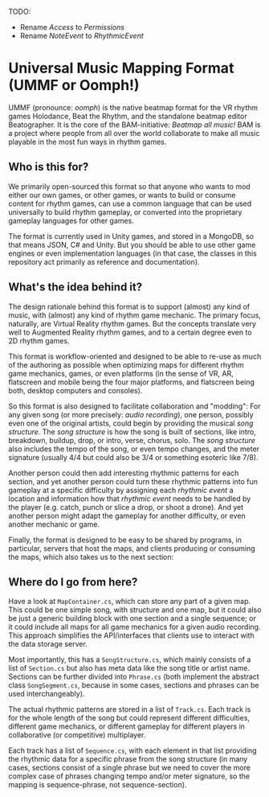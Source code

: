 TODO:

- Rename _Access_ to _Permissions_
- Rename _NoteEvent_ to _RhythmicEvent_

# Universal Music Mapping Format (UMMF or Oomph!)

UMMF (pronounce: _oomph_) is the native beatmap format for the 
VR rhythm games Holodance, Beat the Rhythm, and the standalone 
beatmap editor Beatographer. It is the core of the BAM-initiative: 
_Beatmap all music!_ BAM is a project where people from all over the
world collaborate to make all music playable in the most fun ways 
in rhythm games.

## Who is this for?

We primarily open-sourced this format so that anyone who wants to
mod either our own games, or other games, or wants to build or 
consume content for rhythm games, can use a common language that
can be used universally to build rhythm gameplay, or converted
into the proprietary gameplay languages for other games. 

The format is currently used in Unity games, and stored in a MongoDB,
so that means JSON, C# and Unity. But you should be able to use 
other game engines or even implementation languages (in that case,
the classes in this repository act primarily as reference and
documentation).

## What's the idea behind it?

The design rationale behind this format is to support (almost)
any kind of music, with (almost) any kind of rhythm game mechanic.
The primary focus, naturally, are Virtual Reality rhythm games. But
the concepts translate very well to Augmented Reality rhythm games,
and to a certain degree even to 2D rhythm games.

This format is workflow-oriented and designed to be able to re-use
as much of the authoring as possible when optimizing maps for
different rhythm game mechanics, games, or even platforms (in 
the sense of VR, AR, flatscreen and mobile being the four
major platforms, and flatscreen being both, desktop computers
and consoles).

So this format is also designed to facilitate collaboration
and "modding": For any given song (or more precisely: _audio
recording_), one person, possibly even one of the original artists,
could begin by providing the musical _song structure_. The 
_song structure_ is how the song is built of sections, like
intro, breakdown, buildup, drop, or intro, verse, chorus, solo.
The _song structure_ also includes the tempo of the song, or 
even tempo changes, and the meter signature (usually 4/4 but
could also be 3/4 or something esoteric like 7/8).

Another person could then add interesting rhythmic patterns for each
section, and yet another person could turn these rhythmic patterns into 
fun gameplay at a specific difficulty by assigning each _rhythmic event_ a 
location and information how that _rhythmic event_ needs to be handled
by the player (e.g. catch, punch or slice a drop, or shoot a drone).
And yet another person might adapt the gameplay for another difficulty,
or even another mechanic or game.

Finally, the format is designed to be easy to be shared by programs,
in particular, servers that host the maps, and clients producing or
consuming the maps, which also takes us to the next section:

## Where do I go from here?

Have a look at `MapContainer.cs`, which can store any part of a given
map. This could be one simple song, with structure and one map,
but it could also be just a generic building block with one section
and a single sequence; or it could include all maps for all
game mechanics for a given audio recording. This approach simplifies 
the API/interfaces that clients use to interact with the data storage server.

Most importantly, this has a `SongStructure.cs`, which mainly consists of
a list of `Section.cs` but also has meta data like the song title or 
artist name. Sections can be further divided into `Phrase.cs` (both 
implement the abstract class `SongSegment.cs`, because in some cases,
sections and phrases can be used interchangeably).

The actual rhythmic patterns are stored in a list of `Track.cs`. Each
track is for the whole length of the song but could represent different
difficulties, different game mechanics, or different gameplay for
different players in collaborative (or competitive) multiplayer.

Each track has a list of `Sequence.cs`, with each element in that
list providing the rhythmic data for a specific phrase from the
song structure (in many cases, sections consist of a single phrase
but we need to cover the more complex case of phrases changing 
tempo and/or meter signature, so the mapping is sequence-phrase,
not sequence-section).

